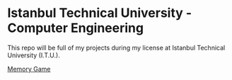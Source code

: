 # Istanbul Technical University - Computer Engineering
This repo will be full of my projects during my license at Istanbul Technical University (I.T.U.).

[Memory Game](https://wfatih.github.io/ituce/BLG101E%20(HTML%2C%20CSS%2C%20JavaScript)/)
